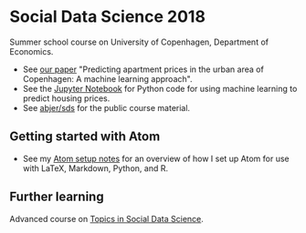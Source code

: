 # Social Data Science 2018
Summer school course on University of Copenhagen, Department of Economics.
-  See [our paper](https://github.com/thornoe/sds_2018/blob/master/CPH/Predicting%20apartment%20prices%20in%20the%20urban%20area%20of%20Copenhagen.pdf) "Predicting apartment prices in the urban area of Copenhagen: A machine learning approach".
-  See the [Jupyter Notebook](https://github.com/thornoe/sds_2018/blob/master/CPH/Notebook_final.ipynb) for Python code for using machine learning to predict housing prices.
-  See [abjer/sds](https://github.com/abjer/sds) for the public course material.

## Getting started with Atom
-  See my [Atom setup notes](https://github.com/thornoe/sds_2018/blob/master/Setup/Atom-setup-notes.MD) for an overview of how I set up Atom for use with LaTeX, Markdown, Python, and R.

## Further learning
Advanced course on [Topics in Social Data Science](https://github.com/thornoe/topics_in_social_data_science).
